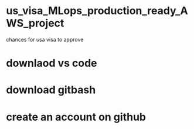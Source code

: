 # us_visa_MLops_production_ready_AWS_project
chances for usa visa to approve

# downlaod vs code
# download gitbash
# create an account on github
